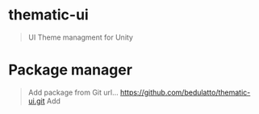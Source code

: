 # thematic-ui
>UI Theme managment for Unity

# Package manager

>Add package from Git url...
>https://github.com/bedulatto/thematic-ui.git
>Add
